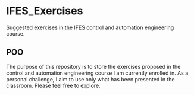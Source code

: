 # IFES_Exercises
Suggested exercises in the IFES control and automation engineering course.

## POO

The purpose of this repository is to store the exercises proposed in the control and automation engineering course I am currently enrolled in. As a personal challenge, I aim to use only what has been presented in the classroom. Please feel free to explore.